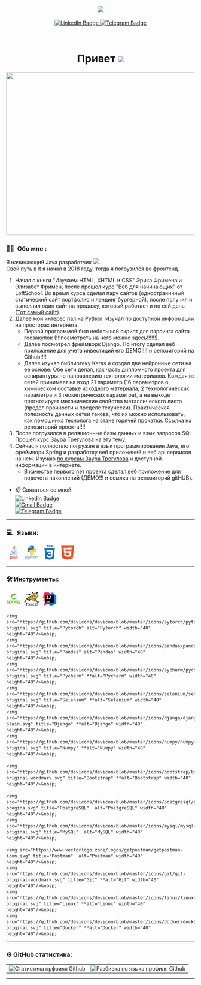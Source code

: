 <div id="header" align="center">
  <img src="https://media.giphy.com/media/M9gbBd9nbDrOTu1Mqx/giphy.gif" width="100"/>
</div>
<br>
<div id="badges" align="center">
  <a href="https://www.linkedin.com/in/денис-ласкин-552525217">
    <img src="https://img.shields.io/badge/LinkedIn-blue?style=for-the-badge&logo=linkedin&logoColor=white" alt="LinkedIn Badge"/>
  </a>
  <a href="https://t.me/denislaskin">
    <img src="https://img.shields.io/badge/Telegram-blue?style=for-the-badge&logo=telegram&logoColor=white" alt="Telegram Badge"/>
  </a>
</div>
<p align="center"><img src="https://komarev.com/ghpvc/?username=DlasWEB&style=flat-square&color=blue" alt=""></p>

<h1 align="center">Привет <img src="https://media.giphy.com/media/hvRJCLFzcasrR4ia7z/giphy.gif" width="40"></h1>

<p align="center"><img src="https://media.giphy.com/media/SWoSkN6DxTszqIKEqv/giphy.gif" width="580" height="435"  /></p>

### :man_technologist: &nbsp;Обо мне :

Я начинающий Java разработчик <img src="https://media.giphy.com/media/WUlplcMpOCEmTGBtBW/giphy.gif" width="30px">.  
Свой путь в it я начал в 2018 году, тогда я погрузился во фронтенд.  
1. 	Начал с книги "Изучаем HTML, XHTML и CSS" Эрика Фримена и Элизабет Фримен, после прошел курс "Веб для начинающих" от LoftSchool. Во время курса сделал пару сайтов (одностраничный статический сайт портфолио и лэндинг бургерной), после получил и выполнил один сайт на продажу, который работает и по сей день ([Тот самый сайт](http://burstroy48.ru/)).
2. Далее мой интерес пал на Python. Изучал по доступной информации на просторах интернета. 
	* Первой программой был небольшой скрипт для парсинга сайта госзакупок (!!!посмотреть на него можно здесь!!!!!!).
	* Далее посмотрел фреймворк Django. По итогу сделал веб приложение для учета инвестиций его ДЕМО!!!! и репозиторий на Github!!!!
	* Далее изучал библиотеку Keras и создал две нейронные сети на ее основе. Обе сети делал, как часть дипломного проекта для аспирантуры по направлению технологии материалов. Каждая из сетей принимает на вход 21 параметр (16 параметров о химическом составке исходного материала, 2 технологических параметра и 3 геометрических параметра), а на выходе прогнозирует механические свойства металлического листа (предел прочности и пределе текучески). Практическая полезность данных сетей такова, что их можно использовать, как помошника технолога на стане горячей прокатки. Ссылка на репозиторий проекта!!!!
3. После погрузился в реляционные базы данных и язык запросов SQL. Прошел курс [Заура Трегулова](https://www.udemy.com/course/sql-oracle-certification/) на эту тему.
4. Сейчас я полностью погружен в язык программирования Java, его фреймворк Spring и разработку веб приложений и веб api сервисов на нем. Изучаю [по курсам Заура Трегулова](https://www.udemy.com/course/sql-oracle-certification/#instructor-1) и доступной информации в интернете. 
	* В качестве первого пэт проекта сделал веб приложение для подсчета накоплений (ДЕМО!!! и ссылка на репозиторий gitHUB). 

- 📫 Связаться со мной:  
    [![Linkedin Badge](https://img.shields.io/badge/-Денис_Ласкин-blue?style=flat&logo=Linkedin&logoColor=white)](https://www.linkedin.com/in/денис-ласкин-552525217)  
    [![Gmail Badge](https://img.shields.io/badge/-Gmail-red?style=flat&logo=Gmail&logoColor=white)](mailto:mr.dlas25@gmail.com)  
    [![Telegram Badge](https://img.shields.io/badge/-Денис_Ласкин-blue?style=flat&logo=Telegram&logoColor=white)](https://t.me/denislaskin)  

---

### 💻 &nbsp; Языки:  

<div>
	<img src="https://github.com/devicons/devicon/blob/master/icons/java/java-original-wordmark.svg" title="Java" alt="Java" width="40" height="40"/>&nbsp;
	<img src="https://github.com/devicons/devicon/blob/master/icons/python/python-original-wordmark.svg" title="Python" alt="Python" width="40" height="40"/>&nbsp;
	<img src="https://github.com/devicons/devicon/blob/master/icons/css3/css3-plain-wordmark.svg"  title="CSS3" alt="CSS" width="40" height="40"/>&nbsp;
	<img src="https://github.com/devicons/devicon/blob/master/icons/html5/html5-original.svg" title="HTML5" alt="HTML" width="40" height="40"/>&nbsp;
</div>

---

### 🛠 Инструменты: 

<div>
	<img src="https://github.com/devicons/devicon/blob/master/icons/spring/spring-original-wordmark.svg" title="Spring" alt="Spring" width="40" height="40"/>&nbsp;
	<img src="https://github.com/devicons/devicon/blob/master/icons/tomcat/tomcat-original-wordmark.svg" title="Tomcat" alt="Tomcat" width="40" height="40"/>&nbsp;
	<img src="https://github.com/devicons/devicon/blob/master/icons/intellij/intellij-original.svg" title="Intellij" **alt="Intellij" width="40" height="40"/>&nbsp;  
	
	<img src="https://github.com/devicons/devicon/blob/master/icons/pytorch/pytorch-original.svg" title="Pytorch" alt="Pytorch" width="40" height="40"/>&nbsp;
	<img src="https://github.com/devicons/devicon/blob/master/icons/pandas/pandas-original.svg" title="Pandas" alt="Pandas" width="40" height="40"/>&nbsp;
	<img src="https://github.com/devicons/devicon/blob/master/icons/pycharm/pycharm-original.svg" title="Pycharm" **alt="Pycharm" width="40" height="40"/>&nbsp;
	<img src="https://github.com/devicons/devicon/blob/master/icons/selenium/selenium-original.svg" title="Selenium" **alt="Selenium" width="40" height="40"/>&nbsp;
	<img src="https://github.com/devicons/devicon/blob/master/icons/django/django-plain.svg" title="Django" **alt="Django" width="40" height="40"/>&nbsp;
	<img src="https://github.com/devicons/devicon/blob/master/icons/numpy/numpy-original.svg" title="Numpy" **alt="Numpy" width="40" height="40"/>&nbsp;  
	
	<img src="https://github.com/devicons/devicon/blob/master/icons/bootstrap/bootstrap-original-wordmark.svg" title="Bootstrap" **alt="Bootstrap" width="40" height="40"/>&nbsp;  
	
	<img src="https://github.com/devicons/devicon/blob/master/icons/postgresql/postgresql-orogina.svg" title="PostgreSQL"  alt="PostgreSQL" width="40" height="40"/>&nbsp;
	<img src="https://github.com/devicons/devicon/blob/master/icons/mysql/mysql-original.svg" title="MySQL"  alt="MySQL" width="40" height="40"/>&nbsp;  
	
	<img src="https://www.vectorlogo.zone/logos/getpostman/getpostman-icon.svg" title="Postman"  alt="Postman" width="40" height="40"/>&nbsp;
	<img src="https://github.com/devicons/devicon/blob/master/icons/git/git-original-wordmark.svg" title="Git" **alt="Git" width="40" height="40"/>&nbsp;
	<img src="https://github.com/devicons/devicon/blob/master/icons/linux/linux-original.svg" title="Linux" **alt="Linux" width="40" height="40"/>&nbsp;
	<img src="https://github.com/devicons/devicon/blob/master/icons/docker/docker-original.svg" title="Docker" **alt="Docker" width="40" height="40"/>&nbsp;
</div>

---

### ⚙️ GitHub статистика:

<table>
  <tr>
    <td>
      <img align="left" src="http://github-readme-streak-stats.herokuapp.com?user=DlasWEB&theme=dark&background=000000" alt="Статистика прфоиля Github" />
    </td>
    <td>
      <img align="right" alt="Разбивка по языка профиля Github" src="https://github-readme-stats-sigma-five.vercel.app/api/top-langs/?username=DlasWEB&layout=compact&theme=vision-friendly-dark" />
    </td>
  </tr>
</table>

---

<p align="left"><img src="https://komarev.com/ghpvc/?username=DlasWEB&style=flat-square&color=blue" alt=""></p>

